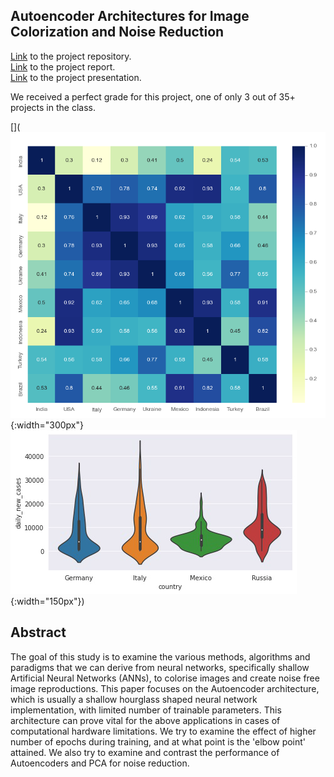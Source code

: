 

## **Autoencoder Architectures for Image Colorization and Noise Reduction**

[Link](https://github.com/patel-shivam/Autoencoders) to the project repository.   
[Link](files/DS303_report.pdf) to the project report.   
[Link](files/DS303_presentation.pdf) to the project presentation. 

We received a perfect grade for this project, one of only 3 out of 35+ projects in the class. 

[](![Correlation Plot of International Cases](/images/ds203_images/international_cases_correlation.png){:width="300px"}    ![Frequency of Daily Cases](/images/ds203_images/violin_plot_Cases.png){:width="150px"})



 **Abstract**
-------------------------------------------------------------------

The goal of this study is to examine the various
methods, algorithms and paradigms that we can derive
from neural networks, specifically shallow Artificial Neural
Networks (ANNs), to colorise images and create noise free
image reproductions. This paper focuses on the Autoencoder
architecture, which is usually a shallow hourglass shaped neural
network implementation, with limited number of trainable
parameters. This architecture can prove vital for the above
applications in cases of computational hardware limitations. We
try to examine the effect of higher number of epochs during
training, and at what point is the 'elbow point' attained. We also
try to examine and contrast the performance of Autoencoders
and PCA for noise reduction.
